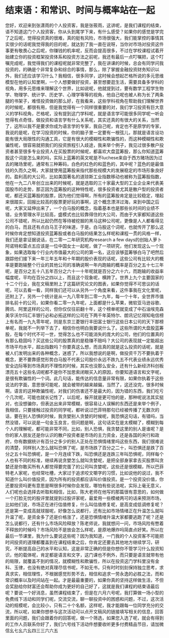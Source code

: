 # 结束语：和常识、时间与概率站在一起

您好，欢迎来到张潇雨的个人投资客，我是张筱雨，这讲呢，是我们课程的结束，语不知道这门个人投资客，你从头到尾学下来，有什么感受？如果你的感觉是学完了之后呢，觉得投资真的很难，真的挺有风险，市场很强大，我们能掌控的事情其实很少的话呢我觉得我的目的呢，就达到了我一直在说呀，当你对市场对投资这件事更有敬畏心之后呢，你赚钱的机率呢，反而会提高很多，不过在学校课程试着开始建立你的投资框架投资体系和投资方法之前呢，我还有最后一点叮嘱把，这个叮嘱完成呢，我觉得我们的课程呢就非常完整了，我在讲课的时候，总会有同学问我投资的，的确是个非常复杂和综合的事情，那么，除了掌握金融投资财务知识以外，我们还应该学习什么？我相信，很多同学，这时候会想起芒格所说的多元思维模型在他的认知里啊，一个人想要做好投资，甚至想要逛生活，需要具备多学科的视角，用多元思维来理解这个世界，比如说呢，他就提到过，要有数学工程学生物学、物理学、统计学、历史学、心理学等等的视角，他自己呢也被人称为长了两条腿的书架子，难怪投资做的那么好，在我看来，这些学科视角在帮助我们理解世界的时候呢，都很有用，但是我觉得有一个同样很重要的对，我们学习投资有巨大意义的学科视角，芒格呢，没有提到这门学科呢，就是语言学可能很多同学呢一听会觉得有点奇怪，做投资和语言学有什么关系呢，其实还真的有很大的关系，当然了，这所以我不是要求你成为语言学的专家，我自己呢，肯定也不是原学的专家，我说的是呢，在学习投资的时候，你的脑子里一定要有一根弦儿，那就是语言设功能有很大局限性的沟通工具，它是有很大的模糊性和欺骗性的，而这种模糊性和欺骗性呢，很容易就把我们的投资旅程引入歧途，我来举个例子，我见过很多散户投资者甚至很多专业投资人在买股票的时候呢，都喜欢大盘蓝筹股，那么你知道蓝筹股这个词是怎么来的吗，实际上蓝筹的英文呢是不luchese来自于西方赌场因为过去的赌场里呢，通常有三种筹码，白色的红色的和蓝色的，其中呢？蓝色的是最值钱的久而久之啊，大家就使用蓝筹股来指代那些规模大的发展稳定的市场形象良好的。盈利高的大公司，比如美国著名的道琼斯工业指数移动也被称为蓝筹股指数，他在一九二八年创立出来的时候呢，就是选取的三十家最大型的工业企业来代表美国股市的走势，那正因为蓝筹股的这种特性呢，很多投资者尤其是散户型的投资者呢，都还买蓝筹股的股票，因为他们觉得啊，所有的蓝筹股肯定是比较稳定，埋起来很踏实，回报比较高的股票更好玩的事啊，这个概念漂洋过海，来到中国之后呢，大家又延伸出来了，一个白马股的概念，指着基本也是那些长时间的业绩不错，业务管理水平比较高，盛模式也比较靠得住的大公司，而由于大家都知道这些公司不错呢，所以比起仍然在等待被挖掘的黑马这种公司呢，更像是人人都看得见的白马，而且还有点白马王子的味道，于是。白马股这个词呢，也就传开了那么这时候你肯定想知道投资蓝筹股或者白马股的结果怎么样呢和课程一贯的风格一样，我们还是拿证据说话，在二零一二年研究机构research a few days的创始人萝卜阿诺特和雷点五应该是一位中国女士一起呢，做了一项研究，他们发现这么一个现象，如果选取每个行业内市值最大的公司的第一名，这应该够蓝筹够白马了吧然后跟踪他们接下来一年三年五年和十年期的股价表现的话呢，这些公司有比较大的概率是要跑输整个行业的其他公司的准确说啊一年内跑输的概率是百分之五十七三年呢，是百分之五十八五年百分之六十一十年呢就是百分之六十六，而跑输的收益率幅度呢，平均在百分之四以上，而且这个现象呢，横跨了。世界上九个主要国家的十二个行业，我在文稿里附上了这篇研究论文的图表，如果你觉得不可思议的话呢，可以去看一看，同样我们还可以从另外一个角度来看，这件事我在文化里呢，还附上了，另外一个统计是从一九八零年到二零一九年，每一个十年，全世界市值排名前十的公司，如果你看二零一九年呢，上面都是什么苹果，微软亚马逊谷歌、腾讯、阿里这样的公司，但你仅仅往前翻十年，这个榜单呢就变成了中石油埃克森美孚沃尔玛汇丰银行必和必拓这样的公司在下两千年英特尔、朗讯记忆得知电信榜上有名而一九九零年呢，则是东京三菱银行丰田富士银行这些日本公司的天下那榜单呢，我就不一列举下去了，相信你也明白我要说什么了。这些所谓的大盘股蓝筹股，在每个时代不可一世，觉得怎么也不可能消失的庞大的公司，他们的位置真的有那么稳固吗？买这些公司的股票真的是稳赚不赔吗？大公司的表现就一定能超出市场平均水平，超出指数吗？你要真这么想，而且真的就是这么投资的话呢，就是被人们发明出来的各种概念，迷惑了，所以我想说的是啊，做投资千万不要执着于概念，更不要靠感觉形势白马股不代表公司股价永远不跌九五不代表业绩永远优秀安全边际等到市场真的不理性的时候，其实也没那么安全，还有什么新经济科创板漂亮五十这些名词呢都不是你不加思索闭眼买入的原因，你要知道语言和文字呢，是很有欺骗性的一个词。此几句话，能传达的信息量非常有限，如果你执着于这些说法的字面，意思很可能呢，就会被带的越来越偏，当然了，这还没完，很多时候啊，语言的这种欺骗性呢，对我们的伤害还不是最大的，因为错的东西，我们吃亏个几次呢，可能也就长记性了，以后呢，躲开就是更可怕的是，那种呢说法其实挺对，也没想骗你，但表达出来非常模糊，很容易让人误解的东西还是来举个例子，我相信，只要接触过投资的同学呢，都听说过巴菲特那句已经被传播了无数次的话，要在别人恐惧的时候，我贪婪别人贪婪的时候呢，我恐惧这句话，有错吗，当然没错，可以说是一句金玉良言，但问题是啊，这句话实在是太模糊了，模糊到每个人的理解呢，都可能非常不同，比如，别人恐惧，我贪婪这里的别人是谁呢？是你的家人朋友还是你认识的散户投资者是市场的主力资金，还是各国的央行和政府，你有数据统计有百分之多少的别人正处在恐惧情绪里吗这些东西，我们很难说的清楚，同样别人怎么就叫恐惧了呢，是市场跌了百分之二十，叫恐惧还是跌了百分之五十叫恐惧呢，是一个月连续下跌，叫恐惧还是连跌三年叫恐惧呢，同样每个人也有不同的标准，继续再说贪婪怎么就叫贪婪呢，是把全部身家拿去买股票叫贪婪还是你敢买所有人都觉得要完蛋了的公司叫贪婪呢，这些还是很模糊，所以巴菲特老人家呢，也经常吐槽，大家过于追求咬文嚼字的习惯，比如说他的说过，我不知道什么叫价值投资，因为所有的投资都应该叫价值投资。是一个投资没价值，你还要投资吗更有意思是啊很多时候你会发现，哪怕有些说法呢，实际上毫无意义，人们呢也会选择去听取和相信，比如，陈大老师在他写的那篇很有意思的，如何做一个打脸无忧的股评里就提到过股评家呢，最爱用一些模棱两可的话来预测市场，比如他们说，市场正在进行估值修复，什么叫估值修复呢，是高变成低调修复呢？还是第一变成高就球服呢，好像怎么说都行，还有比如市场情绪正在升温怎么就叫升温了呢，是资金多了还是价格涨了，还是恐惧情绪升温大家都要逃跑了呢？还是怎么说都行，还有什么市场风险释放？陈老师说，我就想问一问，市场风险有憋着不释放的时候吗？市场风险不是放会怎么样呢，是原地爆炸吗简直点好笑。所以在最后一节课里，我为什么要说这些呢？因为我知道，一门我的个人投资客不可能把时间投资的道理都覆盖到在课程结束之后，你肯定还要去其他地方继续学习，研究，不断提高自己的水平和认知，这是非常正确的但是你想你不管学习什么投资知识，他的载体呢，肯定都是语言和文字，这门课也不例外，而只要是语言就带有他的局限，就覆盖不到的情况，就模糊性和欺骗性，所以在投资这门学科里没有金科、玉律，也没有绝对真理尽信书呢，不如无书，只有时时刻刻保持独立思考，求真求实，相信理性，不根据感觉形势不去，相信和追求一劳永逸的必胜之法，而和常识概率以及时间站在一起。才是最最重要的，如果你真的坚持这样做生活，不但会奖励给你财富还会帮助你成为更好的自己好了，这就是我们课程的结束语最后呢？要说一个好消息，虽然课程结束了，但是在六月六号呢，我打算做一场小型的免费线下活动和同学们呢，交流交流，聊一聊投资中的困惑和问题，不过，这次活动的规模呢，会比较小，只有二十个名额，这样呢，我才能跟每一位同学充分的交流，所以呢，如果你想参与这次活动可以点开文稿风的链接填写相关的信息，回答里面的问题，我们会跟着你的回答呢，做一个筛选，如果您入选了呢，就会有得到的工作人员联系你好了，我们六号线下活动件想要收听更多付费精品节目，请加微信幺七幺六幺四三三六六五